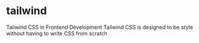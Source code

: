 # tailwind
Tailwind CSS in Frontend Development
Tailwind CSS is designed to be style without having to write CSS from scratch

